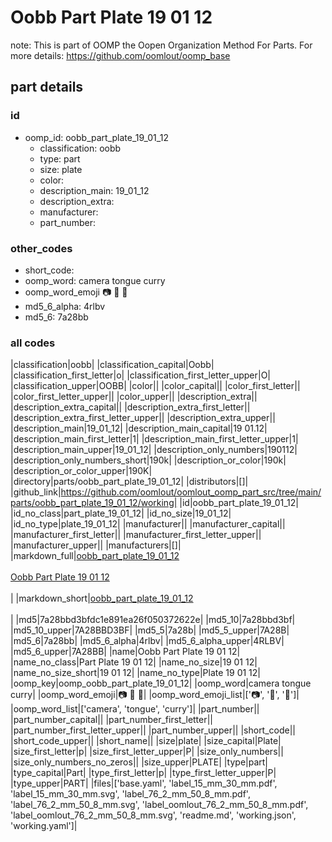 # Oobb Part Plate 19 01 12  

note: This is part of OOMP the Oopen Organization Method For Parts. For more details: https://github.com/oomlout/oomp_base

##  part details





### id
* oomp_id: oobb_part_plate_19_01_12
  * classification: oobb
  * type: part
  * size: plate
  * color: 
  * description_main: 19_01_12
  * description_extra: 
  * manufacturer: 
  * part_number: 

### other_codes
* short_code: 
* oomp_word: camera tongue curry
* oomp_word_emoji :camera: :tongue: :curry:
* md5_6_alpha: 4rlbv
* md5_6: 7a28bb

### all codes 
|classification|oobb|
|classification_capital|Oobb|
|classification_first_letter|o|
|classification_first_letter_upper|O|
|classification_upper|OOBB|
|color||
|color_capital||
|color_first_letter||
|color_first_letter_upper||
|color_upper||
|description_extra||
|description_extra_capital||
|description_extra_first_letter||
|description_extra_first_letter_upper||
|description_extra_upper||
|description_main|19_01_12|
|description_main_capital|19 01.12|
|description_main_first_letter|1|
|description_main_first_letter_upper|1|
|description_main_upper|19_01_12|
|description_only_numbers|190112|
|description_only_numbers_short|190k|
|description_or_color|190k|
|description_or_color_upper|190K|
|directory|parts/oobb_part_plate_19_01_12|
|distributors|[]|
|github_link|https://github.com/oomlout/oomlout_oomp_part_src/tree/main/parts/oobb_part_plate_19_01_12/working|
|id|oobb_part_plate_19_01_12|
|id_no_class|part_plate_19_01_12|
|id_no_size|19_01_12|
|id_no_type|plate_19_01_12|
|manufacturer||
|manufacturer_capital||
|manufacturer_first_letter||
|manufacturer_first_letter_upper||
|manufacturer_upper||
|manufacturers|[]|
|markdown_full|[oobb_part_plate_19_01_12](https://github.com/oomlout/oomlout_oomp_part_src/tree/main/parts/oobb_part_plate_19_01_12/working)<br>[](https://github.com/oomlout/oomlout_oomp_part_src/tree/main/parts/oobb_part_plate_19_01_12/working)<br>[Oobb Part Plate 19 01 12](https://github.com/oomlout/oomlout_oomp_part_src/tree/main/parts/oobb_part_plate_19_01_12/working)<br><br>|
|markdown_short|[oobb_part_plate_19_01_12](https://github.com/oomlout/oomlout_oomp_part_src/tree/main/parts/oobb_part_plate_19_01_12/working)<br><br>|
|md5|7a28bbd3bfdc1e891ea26f050372622e|
|md5_10|7a28bbd3bf|
|md5_10_upper|7A28BBD3BF|
|md5_5|7a28b|
|md5_5_upper|7A28B|
|md5_6|7a28bb|
|md5_6_alpha|4rlbv|
|md5_6_alpha_upper|4RLBV|
|md5_6_upper|7A28BB|
|name|Oobb Part Plate 19 01 12|
|name_no_class|Part Plate 19 01 12|
|name_no_size|19 01 12|
|name_no_size_short|19 01 12|
|name_no_type|Plate 19 01 12|
|oomp_key|oomp_oobb_part_plate_19_01_12|
|oomp_word|camera tongue curry|
|oomp_word_emoji|:camera: :tongue: :curry:|
|oomp_word_emoji_list|[':camera:', ':tongue:', ':curry:']|
|oomp_word_list|['camera', 'tongue', 'curry']|
|part_number||
|part_number_capital||
|part_number_first_letter||
|part_number_first_letter_upper||
|part_number_upper||
|short_code||
|short_code_upper||
|short_name||
|size|plate|
|size_capital|Plate|
|size_first_letter|p|
|size_first_letter_upper|P|
|size_only_numbers||
|size_only_numbers_no_zeros||
|size_upper|PLATE|
|type|part|
|type_capital|Part|
|type_first_letter|p|
|type_first_letter_upper|P|
|type_upper|PART|
|files|['base.yaml', 'label_15_mm_30_mm.pdf', 'label_15_mm_30_mm.svg', 'label_76_2_mm_50_8_mm.pdf', 'label_76_2_mm_50_8_mm.svg', 'label_oomlout_76_2_mm_50_8_mm.pdf', 'label_oomlout_76_2_mm_50_8_mm.svg', 'readme.md', 'working.json', 'working.yaml']|
